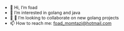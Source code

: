 - 👋 Hi, I’m foad
- 👀 I’m interested in golang and java
- 🌱 💞️ I’m looking to collaborate on new golang projects
- 📫 How to reach me: foad_momtazi@hotmail.com

<!---
foadmom/foadmom is a ✨ special ✨ repository because its `README.md` (this file) appears on your GitHub profile.
You can click the Preview link to take a look at your changes.
--->
